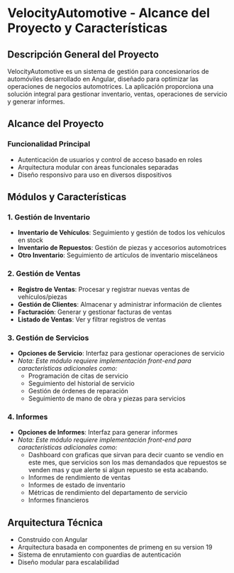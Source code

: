 # VelocityAutomotive - Alcance del Proyecto y Características

## Descripción General del Proyecto
VelocityAutomotive es un sistema de gestión para concesionarios de automóviles desarrollado en Angular, diseñado para optimizar las operaciones de negocios automotrices. La aplicación proporciona una solución integral para gestionar inventario, ventas, operaciones de servicio y generar informes.

## Alcance del Proyecto

### Funcionalidad Principal
- Autenticación de usuarios y control de acceso basado en roles
- Arquitectura modular con áreas funcionales separadas
- Diseño responsivo para uso en diversos dispositivos

## Módulos y Características

### 1. Gestión de Inventario
- **Inventario de Vehículos**: Seguimiento y gestión de todos los vehículos en stock
- **Inventario de Repuestos**: Gestión de piezas y accesorios automotrices
- **Otro Inventario**: Seguimiento de artículos de inventario misceláneos

### 2. Gestión de Ventas
- **Registro de Ventas**: Procesar y registrar nuevas ventas de vehículos/piezas
- **Gestión de Clientes**: Almacenar y administrar información de clientes
- **Facturación**: Generar y gestionar facturas de ventas
- **Listado de Ventas**: Ver y filtrar registros de ventas

### 3. Gestión de Servicios
- **Opciones de Servicio**: Interfaz para gestionar operaciones de servicio
- *Nota: Este módulo requiere implementación front-end para características adicionales como:*
  - Programación de citas de servicio
  - Seguimiento del historial de servicio
  - Gestión de órdenes de reparación
  - Seguimiento de mano de obra y piezas para servicios

### 4. Informes
- **Opciones de Informes**: Interfaz para generar informes
- *Nota: Este módulo requiere implementación front-end para características adicionales como:*
  - Dashboard con graficas que sirvan para decir cuanto se vendio en este mes, que servicios son los mas demandados que repuestos se venden mas y que alerte si algun repuesto se esta acabando.
  - Informes de rendimiento de ventas
  - Informes de estado de inventario
  - Métricas de rendimiento del departamento de servicio
  - Informes financieros

## Arquitectura Técnica
- Construido con Angular
- Arquitectura basada en componentes de primeng en su version 19
- Sistema de enrutamiento con guardias de autenticación
- Diseño modular para escalabilidad


